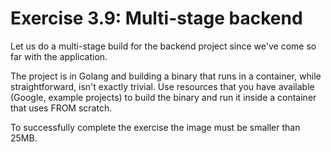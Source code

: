 # Exercise 3.9: Multi-stage backend
Let us do a multi-stage build for the backend project since we've come so far with the application.

The project is in Golang and building a binary that runs in a container, while straightforward, isn't exactly trivial. Use resources that you have available (Google, example projects) to build the binary and run it inside a container that uses FROM scratch.

To successfully complete the exercise the image must be smaller than 25MB.